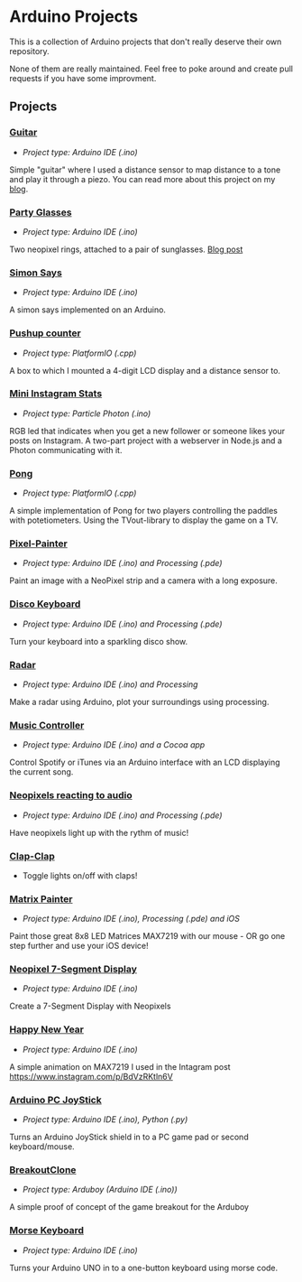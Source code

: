 # Arduino Projects

This is a collection of Arduino projects that don't really deserve their own repository.

None of them are really maintained. Feel free to poke around and create pull requests if you have some improvment.

## Projects

### [Guitar](../master/guitar)

* *Project type: Arduino IDE (.ino)*

Simple "guitar" where I used a distance sensor to map distance to a tone and play it through a piezo. You can read more about this project on my [blog](http://engineerish.com/post/148459701886/arduino-guitar).

### [Party Glasses](../master/party-glasses)

* *Project type: Arduino IDE (.ino)*

Two neopixel rings, attached to a pair of sunglasses. [Blog post](http://engineerish.com/post/151660128666/tutorial-party-glasses)

### [Simon Says](../master/simon-says)

* *Project type: Arduino IDE (.ino)*

A simon says implemented on an Arduino.

### [Pushup counter](../master/pushups)

* *Project type: PlatformIO (.cpp)*

A box to which I mounted a 4-digit LCD display and a distance sensor to.

### [Mini Instagram Stats](../master/mini-ig-stats)

* *Project type: Particle Photon (.ino)*

RGB led that indicates when you get a new follower or someone likes your posts on Instagram. A two-part project with a webserver in Node.js and a Photon communicating with it.

### [Pong](../master/pong)

* *Project type: PlatformIO (.cpp)*

A simple implementation of Pong for two players controlling the paddles with potetiometers. Using the TVout-library to display the game on a TV.

### [Pixel-Painter](../master/pixel-painter)

* *Project type: Arduino IDE (.ino) and Processing (.pde)*

Paint an image with a NeoPixel strip and a camera with a long exposure.

### [Disco Keyboard](../master/disco-keyboard)

* *Project type: Arduino IDE (.ino) and Processing (.pde)*

Turn your keyboard into a sparkling disco show.

### [Radar](../master/radar)

* *Project type: Arduino IDE (.ino) and Processing*

Make a radar using Arduino, plot your surroundings using processing.

### [Music Controller](../master/music-controller)

* *Project type: Arduino IDE (.ino) and a Cocoa app*

Control Spotify or iTunes via an Arduino interface with an LCD displaying the current song.

### [Neopixels reacting to audio](../master/neopixel-audio-react)

* *Project type: Arduino IDE (.ino) and Processing (.pde)*

Have neopixels light up with the rythm of music!

### [Clap-Clap](../master/clap-clap)

* Toggle lights on/off with claps!

### [Matrix Painter](../master/matrix-painter)

* *Project type: Arduino IDE (.ino), Processing (.pde) and iOS*

Paint those great 8x8 LED Matrices MAX7219 with our mouse - OR go one step further and use your iOS device!

### [Neopixel 7-Segment Display](../master/neo-segment)

* *Project type: Arduino IDE (.ino)*

Create a 7-Segment Display with Neopixels

### [Happy New Year](../master/happy-new-year)

* *Project type: Arduino IDE (.ino)*

A simple animation on MAX7219 I used in the Intagram post https://www.instagram.com/p/BdVzRKtln6V

### [Arduino PC JoyStick](../master/arduino-pc-joystick)

* *Project type: Arduino IDE (.ino), Python (.py)*

Turns an Arduino JoyStick shield in to a PC game pad or second keyboard/mouse.

### [BreakoutClone](../master/BreakoutClone)

* *Project type: Arduboy (Arduino IDE (.ino))*

A simple proof of concept of the game breakout for the Arduboy

### [Morse Keyboard](../master/morse-keyboard)

* *Project type: Arduino IDE (.ino)*

Turns your Arduino UNO in to a one-button keyboard using morse code.
